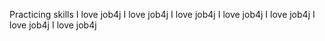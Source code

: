 Practicing skills
I love job4j
I love job4j
I love job4j
I love job4j
I love job4j
I love job4j
I love job4j

